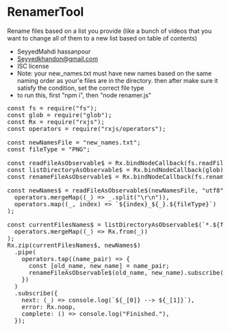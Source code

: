# RenamerTool
Rename files based on a list you provide (like a bunch of videos that you want to change all of them to a new list based on table of contents)


 * SeyyedMahdi hassanpour
 * Seyyedkhandon@gmail.com
 * ISC license 
 * Note: your new_names.txt must have new names based on the same naming order as your'e files are in the directory. then after make sure it satisfy the condition, set the correct file type 
 * to run this, first "npm i", then "node renamer.js"

<pre>
const fs = require("fs");
const glob = require("glob");
const Rx = require("rxjs");
const operators = require("rxjs/operators");

const newNamesFile = "new_names.txt";
const fileType = "PNG";

const readFileAsObservable$ = Rx.bindNodeCallback(fs.readFile);
const listDirectoryAsObservable$ = Rx.bindNodeCallback(glob);
const renameFileAsObservable$ = Rx.bindNodeCallback(fs.rename);

const newNames$ = readFileAsObservable$(newNamesFile, "utf8").pipe(
  operators.mergeMap((_) => _.split("\r\n")),
  operators.map((_, index) => `${index}_${_}.${fileType}`)
);

const currentFilesNames$ = listDirectoryAsObservable$(`*.${fileType}`).pipe(
  operators.mergeMap((_) => Rx.from(_))
);
Rx.zip(currentFilesNames$, newNames$)
  .pipe(
    operators.tap((name_pair) => {
      const [old_name, new_name] = name_pair;
      renameFileAsObservable$(old_name, new_name).subscribe();
    })
  )
  .subscribe({
    next: (_) => console.log(`${_[0]} --> ${_[1]}`),
    error: Rx.noop,
    complete: () => console.log("Finished."),
  });
</pre>


